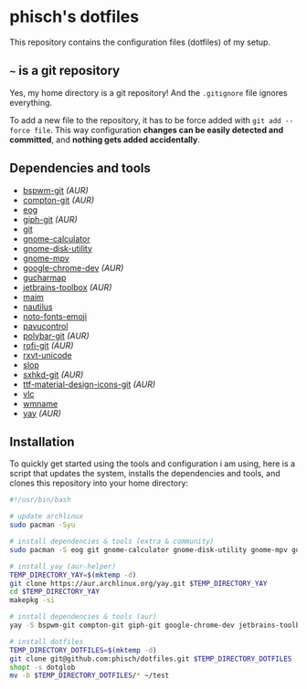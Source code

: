 # phisch's dotfiles
This repository contains the configuration files (dotfiles) of my setup. 

## `~` is a git repository
Yes, my home directory is a git repository! And the `.gitignore` file ignores everything.

To add a new file to the repository, it has to be force added with `git add --force file`. This way configuration **changes can be easily detected and committed**, and **nothing gets added accidentally**.

## Dependencies and tools
- [bspwm-git](https://aur.archlinux.org/packages/bspwm-git/) *(AUR)*
- [compton-git](https://aur.archlinux.org/packages/compton-git/) *(AUR)*
- [eog](https://www.archlinux.org/packages/extra/x86_64/eog/)
- [giph-git](https://aur.archlinux.org/packages/giph-git/) *(AUR)*
- [git](https://www.archlinux.org/packages/extra/x86_64/git/)
- [gnome-calculator](https://www.archlinux.org/packages/extra/x86_64/gnome-calculator/)
- [gnome-disk-utility](https://www.archlinux.org/packages/extra/x86_64/gnome-disk-utility/)
- [gnome-mpv](https://www.archlinux.org/packages/community/x86_64/gnome-mpv/)
- [google-chrome-dev](https://aur.archlinux.org/packages/google-chrome-dev/) *(AUR)*
- [gucharmap](https://www.archlinux.org/packages/extra/x86_64/gucharmap/)
- [jetbrains-toolbox](https://aur.archlinux.org/packages/jetbrains-toolbox/) *(AUR)*
- [maim](https://www.archlinux.org/packages/community/x86_64/maim/)
- [nautilus](https://www.archlinux.org/packages/extra/x86_64/nautilus/)
- [noto-fonts-emoji](https://www.archlinux.org/packages/extra/any/noto-fonts-emoji/)
- [pavucontrol](https://www.archlinux.org/packages/extra/x86_64/pavucontrol/)
- [polybar-git](https://aur.archlinux.org/packages/polybar-git/) *(AUR)*
- [rofi-git](https://aur.archlinux.org/packages/rofi-git/) *(AUR)*
- [rxvt-unicode](https://www.archlinux.org/packages/community/x86_64/rxvt-unicode/)
- [slop](https://www.archlinux.org/packages/community/x86_64/slop/)
- [sxhkd-git](https://aur.archlinux.org/packages/sxhkd-git/) *(AUR)*
- [ttf-material-design-icons-git](https://aur.archlinux.org/packages/ttf-material-design-icons-git/) *(AUR)*
- [vlc](https://www.archlinux.org/packages/extra/x86_64/vlc/)
- [wmname](https://www.archlinux.org/packages/community/x86_64/wmname/)
- [yay](https://aur.archlinux.org/packages/yay/) *(AUR)*


## Installation
To quickly get started using the tools and configuration i am using, here is a script that updates the system, installs the dependencies and tools, and clones this repository into your home directory:

```sh
#!/usr/bin/bash

# update archlinux
sudo pacman -Syu

# install dependencies & tools (extra & community)
sudo pacman -S eog git gnome-calculator gnome-disk-utility gnome-mpv gucharmap maim nautilus noto-fonts-emoji pavucontrol rxvt-unicode slop vlc wmname

# install yay (aur-helper)
TEMP_DIRECTORY_YAY=$(mktemp -d)
git clone https://aur.archlinux.org/yay.git $TEMP_DIRECTORY_YAY
cd $TEMP_DIRECTORY_YAY
makepkg -si

# install dependencies & tools (aur)
yay -S bspwm-git compton-git giph-git google-chrome-dev jetbrains-toolbox polybar-git rofi-git sxhkd-git ttf-material-design-icons-git

# install dotfiles
TEMP_DIRECTORY_DOTFILES=$(mktemp -d)
git clone git@github.com:phisch/dotfiles.git $TEMP_DIRECTORY_DOTFILES
shopt -s dotglob
mv -b $TEMP_DIRECTORY_DOTFILES/* ~/test
```
